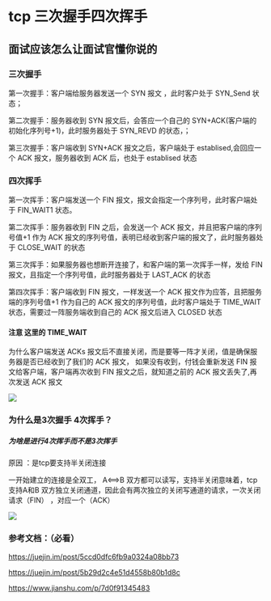 # tcp 三次握手四次挥手

## 面试应该怎么让面试官懂你说的

### 三次握手

第一次握手：客户端给服务器发送一个 SYN 报文 ，此时客户处于 SYN_Send 状态；

第二次握手：服务器收到 SYN 报文后，会答应一个自己的 SYN+ACK(客户端的初始化序列号+1)，此时服务器处于 SYN_REVD 的状态，；

第三次握手：客户端收到 SYN+ACK 报文之后，客户端处于 establised,会回应一个 ACK 报文，服务器收到 ACK 后，也处于 establised 状态



### 四次挥手

第一次挥手：客户端发送一个 FIN 报文，报文会指定一个序列号，此时客户端处于 FIN_WAIT1 状态。

第二次挥手：服务器收到 FIN 之后，会发送一个 ACK 报文，并且把客户端的序列号值+1 作为 ACK 报文的序列号值，表明已经收到客户端的报文了，此时服务器处于 CLOSE_WAIT 的状态

第三次挥手：如果服务器也想断开连接了，和客户端的第一次挥手一样，发给 FIN 报文，且指定一个序列号值，此时服务器处于 LAST_ACK 的状态

第四次挥手：客户端收到 FIN 报文，一样发送一个 ACK 报文作为应答，且把服务端的序列号值+1 作为自己的 ACK 报文的序列号值，此时客户端处于 TIME_WAIT 状态，需要过一阵服务端收到自己的 ACK 报文后进入 CLOSED 状态

#### 注意 这里的 TIME_WAIT

为什么客户端发送 ACKs 报文后不直接关闭，而是要等一阵才关闭，值是确保服务器是否已经收到了我们的 ACK 报文， 如果没有收到，付钱会重新发送 FIN 报文给客户端，客户端再次收到 FIN 报文之后，就知道之前的 ACK 报文丢失了,再次发送 ACK 报文

 ![](http://user-gold-cdn.xitu.io/2019/3/28/169c39cc18e7592a?imageView2/0/w/1280/h/960/format/webp/ignore-error/1)

### 为什么是3次握手 4次挥手？

##### 为啥是进行4次挥手而不是3次挥手

原因 ：是tcp要支持半关闭连接

一开始建立的连接是全双工， A<==>B 双方都可以读写，支持半关闭意味着，tcp 支持A和B 双方独立关闭通道，因此会有两次独立的关闭写通道的请求，一次关闭请求（FIN） ，对应一个（ACK）



![](http://upload-images.jianshu.io/upload_images/1814354-ccb3572694a6e96a.png?imageMogr2/auto-orient/strip%7CimageView2/2/w/637/format/webp)



### 参考文档：（必看）

https://juejin.im/post/5ccd0dfc6fb9a0324a08bb73

https://juejin.im/post/5b29d2c4e51d4558b80b1d8c

https://www.jianshu.com/p/7d0f91345483